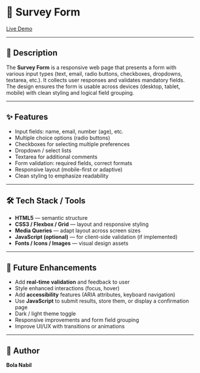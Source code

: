 # 📝 Survey Form
[Live Demo](https://survey-design.netlify.app/)

---
## 📖 Description

The **Survey Form** is a responsive web page that presents a form with various input types (text, email, radio buttons, checkboxes, dropdowns, textarea, etc.). It collects user responses and validates mandatory fields. The design ensures the form is usable across devices (desktop, tablet, mobile) with clean styling and logical field grouping.

---
## ✨ Features

- Input fields: name, email, number (age), etc.  
- Multiple choice options (radio buttons)  
- Checkboxes for selecting multiple preferences  
- Dropdown / select lists  
- Textarea for additional comments  
- Form validation: required fields, correct formats  
- Responsive layout (mobile-first or adaptive)  
- Clean styling to emphasize readability  

---
## 🛠️ Tech Stack / Tools

- **HTML5** — semantic structure  
- **CSS3 / Flexbox / Grid** — layout and responsive styling  
- **Media Queries** — adapt layout across screen sizes  
- **JavaScript (optional)** — for client-side validation (if implemented)  
- **Fonts / Icons / Images** — visual design assets  

---
## 🧭 Future Enhancements

- Add **real-time validation** and feedback to user
- Style enhanced interactions (focus, hover)
- Add **accessibility** features (ARIA attributes, keyboard navigation)
- Use **JavaScript** to submit results, store them, or display a confirmation page
- Dark / light theme toggle
- Responsive improvements and form field grouping
- Improve UI/UX with transitions or animations

---
## 👤 Author

**Bola Nabil**
